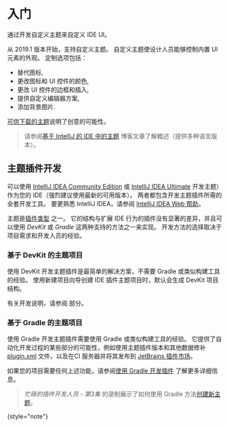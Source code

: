 <!-- Copyright 2000-2023 JetBrains s.r.o. and contributors. Use of this source code is governed by the Apache 2.0 license. -->

# 入门

<link-summary>通过开发自定义主题来自定义 IDE UI。</link-summary>

从 2019.1 版本开始，支持自定义主题。
自定义主题使设计人员能够控制内置 UI 元素的外观。
定制选项包括：

- 替代图标,
- 更改图标和 UI 控件的颜色,
- 更改 UI 控件的边框和插入,
- 提供自定义编辑器方案,
- 添加背景图片.

[可供下载的主题](https://plugins.jetbrains.com/search?headline=164-theme&tags=Theme)说明了创意的可能性。

> 请参阅[基于 IntelliJ 的 IDE 中的主题](https://blog.jetbrains.com/platform/2021/10/themes-in-intellij-based-ides/) 博客文章了解概述（提供多种语言版本）。
>

## 主题插件开发

可以使用 [IntelliJ IDEA Community Edition](https://www.jetbrains.com/idea/download/) 或 [IntelliJ IDEA Ultimate](https://www.jetbrains.com/idea/download/) 开发主题）作为您的 IDE（强烈建议使用最新的可用版本）。
两者都包含开发主题插件所需的全套开发工具。
要更熟悉 IntelliJ IDEA，请参阅 [IntelliJ IDEA Web 帮助](https://www.jetbrains.com/idea/help/)。

主题是[插件类型](plugin_types.md#themes) 之一。
它的结构与扩展 IDE 行为的插件没有显著的差异，并且可以使用 _DevKit_ 或 _Gradle_ 这两种支持的方法之一来实现。
开发方法的选择取决于项目需求和开发人员的经验。

### 基于 DevKit 的主题项目

使用 DevKit 开发主题插件是最简单的解决方案，不需要 Gradle 或类似构建工具的经验。
使用新建项目向导创建 IDE 插件主题项目时，默认会生成 DevKit 项目结构。

有关开发说明，请参阅 [](developing_themes.md) 部分。

### 基于 Gradle 的主题项目

使用 Gradle 开发主题插件需要使用 Gradle 或类似构建工具的经验。
它提供了自动化开发过程的某些部分的可能性，例如使用主题插件版本和其他数据修补 <path>[plugin.xml](plugin_configuration_file.md)</path> 文件，以及在CI 服务器并将其发布到 [JetBrains 插件市场](https://plugins.jetbrains.com)。

如果您的项目需要任何上述功能，请参阅[使用 Gradle 开发插件](developing_plugins.md) 了解更多详细信息。

> _忙碌的插件开发人员 - 第3集_ 的录制展示了如何使用 Gradle 方法[创建新主题](https://youtu.be/9J0j-90dC60?t=582)。
>
{style="note"}

